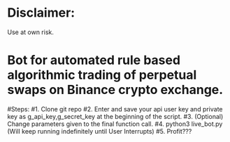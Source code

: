 # Disclaimer:
  Use at own risk.


# Bot for automated rule based algorithmic trading of perpetual swaps on Binance crypto exchange.

#Steps:
#1. Clone git repo
#2. Enter and save your api user key and private key as g_api_key,g_secret_key at the beginning of the script.
#3. (Optional) Change parameters given to the final function call.
#4. python3 live_bot.py (Will keep running indefinitely until User Interrupts)
#5. Profit???
